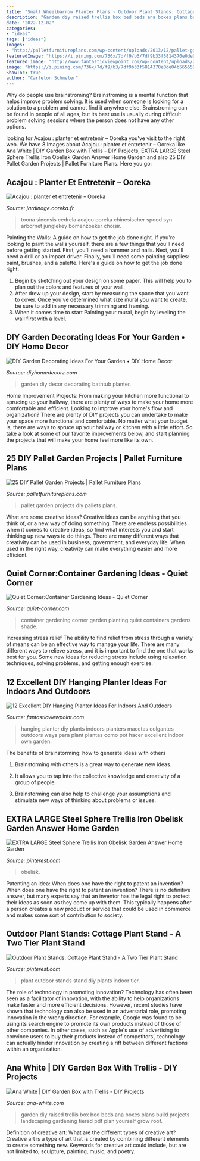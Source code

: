 ```yaml
---
title: "Small Wheelbarrow Planter Plans - Outdoor Plant Stands: Cottage Plant Stand"
description: "Garden diy raised trellis box bed beds ana boxes plans build projects landscaping gardening tiered pdf plan yourself grow roof"
date: "2022-12-02"
categories:
- "ideas"
tags: ["ideas"]
images:
- "http://palletfurnitureplans.com/wp-content/uploads/2013/12/pallet-garden-11.jpg"
featuredImage: "https://i.pinimg.com/736x/7d/f9/b3/7df9b33f5814370e0de04b565559abb0.jpg"
featured_image: "http://www.fantasticviewpoint.com/wp-content/uploads/2016/01/hanging-planter_hero4.jpg"
image: "https://i.pinimg.com/736x/7d/f9/b3/7df9b33f5814370e0de04b565559abb0.jpg"
ShowToc: true
author: "Carleton Schmeler"
---
```



Why do people use brainstroming?
Brainstroming is a mental function that helps improve problem solving. It is used when someone is looking for a solution to a problem and cannot find it anywhere else. Brainstroming can be found in people of all ages, but its best use is usually during difficult problem solving sessions where the person does not have any other options.

	

		
looking for Acajou : planter et entretenir – Ooreka you've visit to the right web. We have 8 Images about Acajou : planter et entretenir – Ooreka like Ana White | DIY Garden Box with Trellis - DIY Projects, EXTRA LARGE Steel Sphere Trellis Iron Obelisk Garden Answer Home Garden and also 25 DIY Pallet Garden Projects | Pallet Furniture Plans. Here you go:
		
    
## Acajou : Planter Et Entretenir – Ooreka

<img loading=lazy src="https://media.ooreka.fr/public/image/plant/1939/varietyImage/d80kkp5emjso048cs8wwosok8-source-13488985.jpg" onerror="this.onerror=null;this.src='https://tse2.mm.bing.net/th?id=OIP.IJmj2crPEQjSCq0TkjqknQHaJ4&amp;pid=15.1';" alt="Acajou : planter et entretenir – Ooreka">

_Source: jardinage.ooreka.fr_

>toona sinensis cedrela acajou ooreka chinesischer spood syn arbornet junglekey bomenzoeker choisir. 

	

Painting the Walls: A guide on how to get the job done right.
If you're looking to paint the walls yourself, there are a few things that you'll need before getting started. First, you'll need a hammer and nails. Next, you'll need a drill or an impact driver. Finally, you'll need some painting supplies: paint, brushes, and a palette. Here's a guide on how to get the job done right: 
1) Begin by sketching out your design on some paper. This will help you to plan out the colors and features of your wall. 
2) After drew up your design, start by measuring the space that you want to cover. Once you've determined what size mural you want to create, be sure to add in any necessary trimming and framing. 
3) When it comes time to start Painting your mural, begin by leveling the wall first with a level.

    
## DIY Garden Decorating Ideas For Your Garden • DIY Home Decor

<img loading=lazy src="http://www.diyhomedecorz.com/wp-content/uploads/2017/05/Bathtub-Planter.jpg" onerror="this.onerror=null;this.src='https://tse2.mm.bing.net/th?id=OIP.Z7LlK7AwjB9_bOJEg2eX8wHaO0&amp;pid=15.1';" alt="DIY Garden Decorating Ideas For Your Garden • DIY Home Decor">

_Source: diyhomedecorz.com_

>garden diy decor decorating bathtub planter. 

	

Home Improvement Projects: From making your kitchen more functional to sprucing up your hallway, there are plenty of ways to make your home more comfortable and efficient.
Looking to improve your home's flow and organization? There are plenty of DIY projects you can undertake to make your space more functional and comfortable. No matter what your budget is, there are ways to spruce up your hallway or kitchen with a little effort. So take a look at some of our favorite improvements below, and start planning the projects that will make your home feel more like its own.

    
## 25 DIY Pallet Garden Projects | Pallet Furniture Plans

<img loading=lazy src="http://palletfurnitureplans.com/wp-content/uploads/2013/12/pallet-garden-11.jpg" onerror="this.onerror=null;this.src='https://tse1.mm.bing.net/th?id=OIP.EhjyOFU5F_iYICigc1p4UgHaKC&amp;pid=15.1';" alt="25 DIY Pallet Garden Projects | Pallet Furniture Plans">

_Source: palletfurnitureplans.com_

>pallet garden projects diy pallets plans. 

	

What are some creative ideas?
Creative ideas can be anything that you think of, or a new way of doing something. There are endless possibilities when it comes to creative ideas, so find what interests you and start thinking up new ways to do things. There are many different ways that creativity can be used in business, government, and everyday life. When used in the right way, creativity can make everything easier and more efficient.

    
## Quiet Corner:Container Gardening Ideas - Quiet Corner

<img loading=lazy src="https://i0.wp.com/www.quiet-corner.com/wp-content/uploads/2016/03/Container-Gardening-Ideas-o.jpg" onerror="this.onerror=null;this.src='https://tse3.mm.bing.net/th?id=OIP.Tm9sCkO1xaoLhW-XKPRNxwHaJ4&amp;pid=15.1';" alt="Quiet Corner:Container Gardening Ideas - Quiet Corner">

_Source: quiet-corner.com_

>container gardening corner garden planting quiet containers gardens shade. 

	

Increasing stress relief
The ability to find relief from stress through a variety of means can be an effective way to manage your life. There are many different ways to relieve stress, and it is important to find the one that works best for you. Some new ideas for reducing stress include using relaxation techniques, solving problems, and getting enough exercise.

    
## 12 Excellent DIY Hanging Planter Ideas For Indoors And Outdoors

<img loading=lazy src="http://www.fantasticviewpoint.com/wp-content/uploads/2016/01/hanging-planter_hero4.jpg" onerror="this.onerror=null;this.src='https://tse1.mm.bing.net/th?id=OIP.nrEuzRE-cNmd0HddP9PXyQHaLD&amp;pid=15.1';" alt="12 Excellent DIY Hanging Planter Ideas For Indoors And Outdoors">

_Source: fantasticviewpoint.com_

>hanging planter diy plants indoors planters macetas colgantes outdoors ways para plant plantas como pot hacer excellent indoor own garden. 

	

The benefits of brainstorming: how to generate ideas with others
1. Brainstorming with others is a great way to generate new ideas.
2. It allows you to tap into the collective knowledge and creativity of a group of people.

3. Brainstorming can also help to challenge your assumptions and stimulate new ways of thinking about problems or issues.

    
## EXTRA LARGE Steel Sphere Trellis Iron Obelisk Garden Answer Home Garden

<img loading=lazy src="https://i.pinimg.com/736x/7d/f9/b3/7df9b33f5814370e0de04b565559abb0.jpg" onerror="this.onerror=null;this.src='https://tse3.mm.bing.net/th?id=OIP.WWDdFdUkZGaYwh3yYEPLgQHaJ-&amp;pid=15.1';" alt="EXTRA LARGE Steel Sphere Trellis Iron Obelisk Garden Answer Home Garden">

_Source: pinterest.com_

>obelisk. 

	

Patenting an idea: When does one have the right to patent an invention?
When does one have the right to patent an invention? There is no definitive answer, but many experts say that an inventor has the legal right to protect their ideas as soon as they come up with them. This typically happens after a person creates a new product or service that could be used in commerce and makes some sort of contribution to society.

    
## Outdoor Plant Stands: Cottage Plant Stand - A Two Tier Plant Stand

<img loading=lazy src="https://i.pinimg.com/736x/30/95/af/3095afb3f5d4df4cdc513aec44cab356--outdoor-plant-stands-outdoor-plants.jpg" onerror="this.onerror=null;this.src='https://tse4.mm.bing.net/th?id=OIP.fB8uh_wtL-70W8952hNXAQHaJ3&amp;pid=15.1';" alt="Outdoor Plant Stands: Cottage Plant Stand - A Two Tier Plant Stand">

_Source: pinterest.com_

>plant outdoor stands stand diy plants indoor tier. 

	

The role of technology in promoting innovation?
Technology has often been seen as a facilitator of innovation, with the ability to help organizations make faster and more efficient decisions. However, recent studies have shown that technology can also be used in an adversarial role, promoting innovation in the wrong direction. For example, Google was found to be using its search engine to promote its own products instead of those of other companies. In other cases, such as Apple's use of advertising to convince users to buy their products instead of competitors', technology can actually hinder innovation by creating a rift between different factions within an organization.

    
## Ana White | DIY Garden Box With Trellis - DIY Projects

<img loading=lazy src="http://www.ana-white.com/sites/default/files/diy-raised-bed-trellis-how-to-build-ana-white.jpg" onerror="this.onerror=null;this.src='https://tse1.mm.bing.net/th?id=OIP.m3jECYd5U3AyPFGm3P7tjgHaLH&amp;pid=15.1';" alt="Ana White | DIY Garden Box with Trellis - DIY Projects">

_Source: ana-white.com_

>garden diy raised trellis box bed beds ana boxes plans build projects landscaping gardening tiered pdf plan yourself grow roof. 

	

Definition of creative art: What are the different types of creative art?
Creative art is a type of art that is created by combining different elements to create something new. Keywords for creative art could include, but are not limited to, sculpture, painting, music, and poetry.

